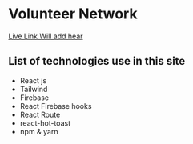 # Volunteer Network

[Live Link Will add hear](https://github.com/facebook/create-react-app)

## List of technologies use in this site

- React js
- Tailwind
- Firebase
- React Firebase hooks
- React Route
- react-hot-toast
- npm & yarn
